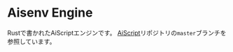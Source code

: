 # Aisenv Engine
Rustで書かれたAiScriptエンジンです。
[AiScript](https://github.com/aiscript-dev/aiscript)リポジトリの`master`ブランチを参照しています。
